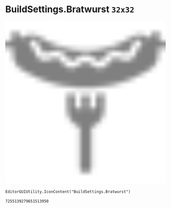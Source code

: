 # BuildSettings.Bratwurst `32x32`
<img src="/img/BuildSettings.Bratwurst.png" width=512 height=512>

``` CSharp
EditorGUIUtility.IconContent("BuildSettings.Bratwurst")
```
```
7255139279651513950
```
